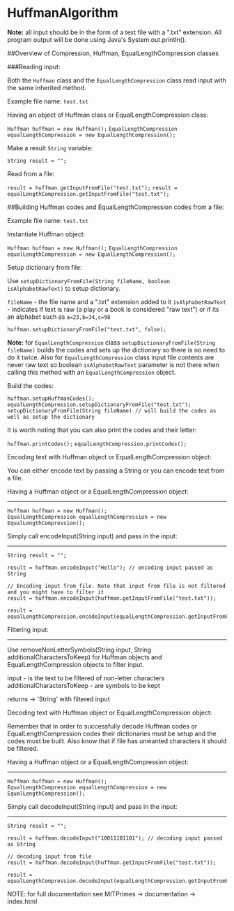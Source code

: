 # HuffmanAlgorithm

**Note:** all input should be in the form of a text file with a ".txt" extension. All program output will be done using Java's System.out.println().

##Overview of Compression, Huffman, EqualLengthCompression classes

###Reading input:

Both the `Huffman` class and the `EqualLengthCompression` class read input with the same inherited method.

Example file name: `test.txt`

Having an object of Huffman class or EqualLengthCompression class:

`Huffman huffman = new Huffman();`
`EqualLengthCompression equalLengthCompression = new EqualLengthCompression();`

Make a result `String` variable:

`String result = "";`

Read from a file:

`result = huffman.getInputFromFile("test.txt");`
`result = equalLengthCompression.getInputFromFile("test.txt");`

##Building Huffman codes and EqualLengthCompression codes from a file:

Example file name: `test.txt`

Instantiate Huffman object:

`Huffman huffman = new Huffman();`
`EqualLengthCompression equalLengthCompression = new EqualLengthCompression();`

Setup dictionary from file:

Use `setupDictionaryFromFile(String fileName, boolean isAlphabetRawText)` to setup dictionary.

`fileName` - the file name and a ".txt" extension added to it
`isAlphabetRawText` - indicates if text is raw (a play or a book is considered "raw text") or if its an alphabet such as `a=23,b=34,c=98`

`huffman.setupDictionaryFromFile("test.txt", false);`

**Note:** for `EqualLengthCompression` class `setupDictionaryFromFile(String fileName)` builds the codes and
      sets up the dictionary so there is no need to do it twice. Also for `EqualLengthCompression` class input file	
      contents are never raw text so boolean `isAlphabetRawText` parameter is not there when calling this method 
      with an `EqualLengthCompression` object.

Build the codes:

`huffman.setupHuffmanCodes();`
`equalLengthCompression.setupDictionaryFromFile("test.txt");`
`setupDictionaryFromFile(String fileName) // will build the codes as well as setup the dictionary`

It is worth noting that you can also print the codes and their letter:

`huffman.printCodes();`
`equalLengthCompression.printCodes();`

Encoding text with Huffman object or EqualLengthCompression object:

You can either encode text by passing a String or you can encode text from a file.

Having a Huffman object or a EqualLengthCompression object:
___________________________________________________________

	Huffman huffman = new Huffman();
	EqualLengthCompression equalLengthCompression = new EqualLengthCompression();

Simply call encodeInput(String input) and pass in the input:
____________________________________________________________

	String result = "";

	result = huffman.encodeInput("Hello"); // encoding input passed as String
	
	// Encoding input from file. Note that input from file is not filtered and you might have to filter it
	result = huffman.encodeInput(huffman.getInputFromFile("test.txt")); 	

	result = equalLengthCompression.encodeInput(equalLengthCompression.getInputFromFile("test.txt"));

Filtering input:
________________

Use removeNonLetterSymbols(String input, String additionalCharactersToKeep) for Huffman objects and EqualLengthCompression objects
to filter input.

input - is the text to be filtered of non-letter characters
additionalCharactersToKeep - are symbols to be kept

returns -> 'String' with filtered input

Decoding text with Huffman object or EqualLengthCompression object:

Remember that in order to successfully decode Huffman codes or EqualLengthCompression codes
their dictionaries must be setup and the codes must be built. Also know that if file has
unwanted characters it should be filtered.

Having a Huffman object or a EqualLengthCompression object:
___________________________________________________________

	Huffman huffman = new Huffman();
	EqualLengthCompression equalLengthCompression = new EqualLengthCompression();

Simply call decodeInput(String input) and pass in the input:
____________________________________________________________

	String result = "";

	result = huffman.decodeInput("10011101101"); // decoding input passed as String
	
	// decoding input from file
	result = huffman.decodeInput(huffman.getInputFromFile("test.txt")); 	

	result = equalLengthCompression.decodeInput(equalLengthCompression.getInputFromFile("test.txt"));

NOTE: for full documentation see MITPrimes -> documentation -> index.html
